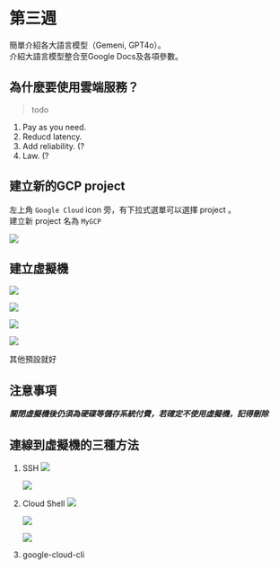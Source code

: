 # 第三週

簡單介紹各大語言模型（Gemeni, GPT4o）。<br>
介紹大語言模型整合至Google Docs及各項參數。

## 為什麼要使用雲端服務？

> todo

1. Pay as you need.
2. Reducd latency.
3. Add reliability. (?
4. Law. (?

## 建立新的GCP project

左上角 `Google Cloud` icon 旁，有下拉式選單可以選擇 project 。<br>
建立新 project 名為 `MyGCP`

![](src/linux-2024092401.png)

## 建立虛擬機

![](src/linux-2024092405.png)

![](src/linux-2024092402.png)

![](src/linux-2024092403.png)

![](src/linux-2024092404.png)

其他預設就好

## 注意事項
***關閉虛擬機後仍須為硬碟等儲存系統付費，若確定不使用虛擬機，記得刪除***

## 連線到虛擬機的三種方法
1. SSH
    ![](src/linux-2024092407.png)

    ![](src/linux-2024092406.png)

2. Cloud Shell
    ![](src/linux-2024092408.png)

    ![](src/linux-2024092409.png)

    ![](src/linux-2024092410.png)

3. google-cloud-cli
